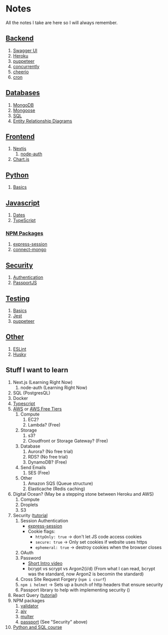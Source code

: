 # Notes

All the notes I take are here so I will always remember.

## [Backend](https://github.com/mhgamboa/notes/tree/main/Backend)

1. [Swagger UI](https://github.com/mhgamboa/notes/blob/main/Backend/swaggerUI.md)
2. [Heroku](https://github.com/mhgamboa/notes/blob/main/Backend/heroku.md)
3. [puppeteer](https://github.com/mhgamboa/notes/blob/main/Backend/puppeteer.md)
4. [concurrently](https://github.com/mhgamboa/notes/blob/main/Backend/concurrently.md)
5. [cheerio](https://github.com/mhgamboa/notes/blob/main/Backend/cheerio.md)
6. [cron](https://github.com/mhgamboa/notes/blob/main/Backend/cron.md)

## [Databases](https://github.com/mhgamboa/notes/tree/main/Databases)

1. [MongoDB](https://github.com/mhgamboa/notes/blob/main/DataBases/mongodb.md)
2. [Mongoose](https://github.com/mhgamboa/notes/blob/main/Databases/mongoose.md)
3. [SQL](https://github.com/mhgamboa/notes/blob/main/Databases/sql.md)
4. [Entity Relationship Diagrams](https://github.com/mhgamboa/notes/blob/main/Databases/entity-relationship-diagrams.md)

## [Frontend](https://github.com/mhgamboa/notes/tree/main/Frontend)

1. [Nextjs](https://github.com/mhgamboa/notes/blob/main/Frontend/nextjs.md)
   1. [node-auth](https://www.youtube.com/playlist?list=PLzYM-WGWIJDQzw0bEJKHCyx_ZDdZ13IWt)
2. [Chart.js](https://github.com/mhgamboa/notes/blob/main/Frontend/chartjs.md)

## [Python](https://github.com/mhgamboa/notes/tree/main/Python)

1. [Basics](https://github.com/mhgamboa/notes/blob/main/Python/basics.md)

## [Javascript](https://github.com/mhgamboa/notes/tree/main/Javascript)

1. [Dates](https://github.com/mhgamboa/notes/blob/main/Javascript/dates.md)
2. [TypeScript](https://github.com/mhgamboa/notes/blob/main/Javascript/typescript.md)

### [NPM Packages](https://github.com/mhgamboa/notes/tree/main/Javascript)

1. [express-session](https://github.com/mhgamboa/notes/blob/main/Javascript/NPM%20Packages/express-session.md)
2. [connect-mongo](https://github.com/mhgamboa/notes/blob/main/Javascript/NPM%20Packages/connect-mongo.md)

## [Security](https://github.com/mhgamboa/notes/tree/main/Security)

1. [Authentication](https://github.com/mhgamboa/notes/blob/main/Security/authentication.md)
2. [PassportJS](https://github.com/mhgamboa/notes/blob/main/Security/passportjs.md)

## [Testing](https://github.com/mhgamboa/notes/tree/main/Testing)

1. [Basics](https://github.com/mhgamboa/notes/blob/main/Testing/basics.md)
2. [Jest](https://github.com/mhgamboa/notes/blob/main/Testing/jest.md)
3. [puppeteer](https://github.com/mhgamboa/notes/blob/main/Backend/puppeteer.md)

## [Other](https://github.com/mhgamboa/notes/tree/main/Other)

1. [ESLint](https://github.com/mhgamboa/notes/blob/main/Other/eslint.md)
1. [Husky](https://github.com/mhgamboa/notes/blob/main/Other/husky.md)

## Stuff I want to learn

1. Next.js (Learning Right Now)
   1. node-auth (Learning Right Now)
2. SQL (PostgresQL)
3. Docker
4. [Typescript](https://youtube.com/playlist?list=PLC3y8-rFHvwi1AXijGTKM0BKtHzVC-LSK)
5. [AWS](https://aws.amazon.com/pricing/) or [AWS Free Tiers](https://aws.amazon.com/pricing/)
   1. Compute
      1. EC2?
      2. Lambda? (Free)
   1. Storage
      1. s3?
      2. Cloudfront or Storage Gateway? (Free)
   1. Database
      1. Aurora? (No free trial)
      2. RDS? (No free trial)
      3. DynamoDB? (Free)
   1. Send Emails
      1. SES (Free)
   1. Other
      1. Amazon SQS (Queue structure)
      1. Elasticache (Redis caching)
6. Digital Ocean? (May be a stepping stone between Heroku and AWS)
   1. Compute
   2. Droplets
   3. S3
7. Security ([tutorial](https://www.youtube.com/watch?v=F-sFp_AvHc8)
   1. Session Authentication
      - [express-session](https://www.npmjs.com/package/express-session)
      - Cookie flags:
        - `httpOnly: true` -> don't let JS code access cookies
        - `secure: true` -> Only set cookies if website uses https
        - `ephemeral: true` -> destroy cookies when the browser closes
   2. OAuth
   3. Password
      - [Short Intro video](https://www.youtube.com/watch?v=--tnZMuoK3E)
      - bcrypt vs scrypt vs Argon2(i/d) (From what I can read, bcrypt was the standard, now Argon2 is becomin the standard)
   4. Cross Site Request Forgery (`npm i csurf`)
   5. `npm i helmet` -> Sets up a bunch of http headers that ensure security
   6. Passport library to help with implementing security ()
8. React Query ([tutorial](https://www.youtube.com/watch?v=VtWkSCZX0Ec))
9. NPM packages
   1. [validator](https://www.npmjs.com/package/validator)
   2. [ajv](https://www.npmjs.com/package/ajv)
   3. [multer](https://www.npmjs.com/package/multer)
   4. [passport](https://www.npmjs.com/package/passport) (See "Security" above)
10. [Python and SQL course](https://www.youtube.com/watch?v=0sOvCWFmrtA)
